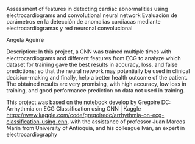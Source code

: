 
Assessment of features in detecting cardiac abnormalities using electrocardiograms and convolutional neural network
Evaluación de parámetros en la detección de anomalías cardiacas mediante electrocardiogramas y red neuronal convolucional

Angela Aguirre

Description: In this project, a CNN was trained multiple times with electrocardiograms and different features from ECG to analyze which dataset for training gave the best results in accuracy, loss, and false predictions; so that the neural network may potentially be used in clinical decision-making and finally, help a better health outcome of the patient. The obtained results are very promising, with high accuracy, low loss in training, and good performance prediction on data not used in training.

This project was based on the notebook develop by Gregoire DC: Arrhythmia on ECG Classification using CNN | Kaggle https://www.kaggle.com/code/gregoiredc/arrhythmia-on-ecg-classification-using-cnn, with the assistance of professor Juan Marcos Marín from University of Antioquia, and his colleague Iván, an expert in electrocardiography

